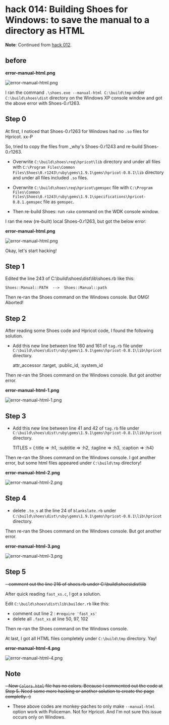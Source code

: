 hack 014: Building Shoes for Windows: to save the manual to a directory as HTML
===============================================================================

**Note**: Continued from [hack 012](http://github.com/ashbb/shoes_hack_note/tree/master/md/hack012.md).


before
------

**error-manual-html.png**

![error-manual-html.png](http://github.com/ashbb/shoes_hack_note/raw/master/img/error-manual-html.png)

I ran the command `.\shoes.exe --manual-html C:\build\tmp` under `C:\build\shoes\dist` directory on the Windows XP console window and got the above error with Shoes-0.r1263.


Step 0
------

At first, I noticed that Shoes-0.r1263 for Windows had no `.so` files for Hpricot. xx-P

So, tried to copy the files from \_why's Shoes-0.r1243 and re-build Shoes-0.r1263.

- Overwrite `C:\build\shoes\req\hpricot\lib` directory and under all files with `C:\Program Files\Common Files\Shoes\0.r1243\ruby\gems\1.9.1\gems\hpricot-0.8.1\lib` directory and under all files included `.so` files.

- Overwrite `C:\build\shoes\req\hpricot\gemspec` file with `C:\Program Files\Common Files\Shoes\0.r1243\ruby\gems\1.9.1\specifications\hpricot-0.8.1.gemspec` file as `gemspec`.

- Then re-build Shoes: run `rake` command on the WDK console window.

I ran the new (re-built) local Shoes-0.r1263, but got the below error:

**error-manual-html.png**

![error-manual-html.png](http://github.com/ashbb/shoes_hack_note/raw/master/img/error-manual-html.png)

Okay, let's start hacking!


Step 1
------

Edited the line 243 of C:\build\shoes\dist\lib\shoes.rb like this:

	Shoes::Manual::PATH  -->  Shoes::Manual::path

Then re-ran the Shoes command on the Windows console. But OMG! Aborted!


Step 2
------

After reading some Shoes code and Hpricot code, I found the following solution. 

- Add this new line between line 160 and 161 of `tag.rb` file under `C:\build\shoes\dist\ruby\gems\1.9.1\gems\hpricot-0.8.1\lib\hpricot` directory.

	attr_accessor :target, :public_id, :system_id

Then re-ran the Shoes command on the Windows console. But got another error.

**error-manual-html-1.png**

![error-manual-html-1.png](http://github.com/ashbb/shoes_hack_note/raw/master/img/error-manual-html-1.png)


Step 3
------

- Add this new line between line 41 and 42 of `tag.rb` file under `C:\build\shoes\dist\ruby\gems\1.9.1\gems\hpricot-0.8.1\lib\hpricot` directory.

	TITLES = {:title => :h1, :subtitle => :h2, :tagline => :h3, :caption => :h4}

Then re-ran the Shoes command on the Windows console. I got another error, but some html files appeared under `C:\build\tmp` directory!

**error-manual-html-2.png**

![error-manual-html-2.png](http://github.com/ashbb/shoes_hack_note/raw/master/img/error-manual-html-2.png)



Step 4
------

- delete `.to_s` at the line 24 of `blankslate.rb` under `C:\build\shoes\dist\ruby\gems\1.9.1\gems\hpricot-0.8.1\lib\hpricot` directory.

Then re-ran the Shoes command on the Windows console. But got another error.

**error-manual-html-3.png**

![error-manual-html-3.png](http://github.com/ashbb/shoes_hack_note/raw/master/img/error-manual-html-3.png)


Step 5
------

<strike> - comment out the line 216 of shoes.rb under C:\build\shoes\dist\lib </strike>

After quick reading `fast_xs.c`, I got a solution.

Edit `C:\build\shoes\dist\lib\builder.rb` like this:

- comment out line 2 : `#require 'fast_xs'`   
- delete all `.fast_xs` at line 50, 97, 102

Then re-ran the Shoes command on the Windows console.

At last, I got all HTML files completely under `C:\build\tmp` directory. Yay!

**error-manual-html-4.png**

![error-manual-html-4.png](http://github.com/ashbb/shoes_hack_note/raw/master/img/error-manual-html-4.png)


Note
----

<strike> - Now `Colors.html` file has no colors. Because I commented out the code at Step 5.
Need some more hacking or another solution to create the page completly. :) </strike>

- These above codes are monkey-paches to only make `--manual-html` option work with Policeman. Not for Hpricot. And I'm not sure this issue occurs only on Windows.










